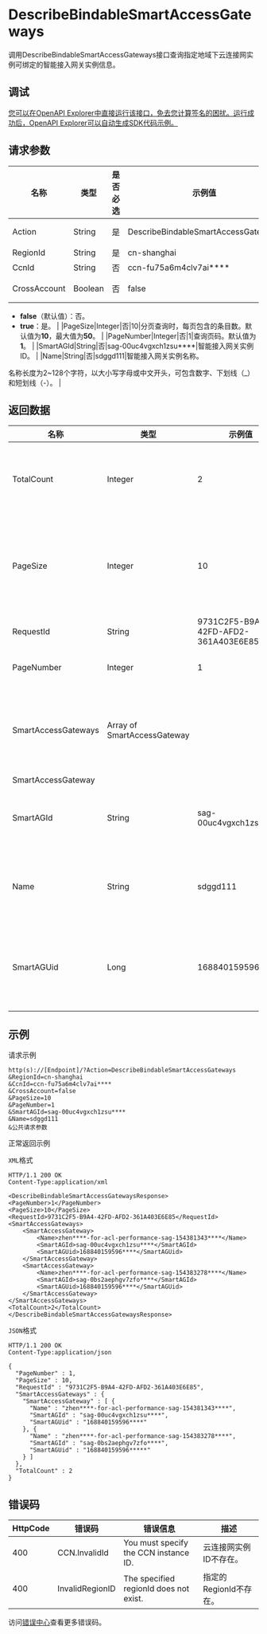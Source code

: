# DescribeBindableSmartAccessGateways

调用DescribeBindableSmartAccessGateways接口查询指定地域下云连接网实例可绑定的智能接入网关实例信息。

## 调试

[您可以在OpenAPI Explorer中直接运行该接口，免去您计算签名的困扰。运行成功后，OpenAPI Explorer可以自动生成SDK代码示例。](https://api.aliyun.com/#product=Smartag&api=DescribeBindableSmartAccessGateways&type=RPC&version=2018-03-13)

## 请求参数

|名称|类型|是否必选|示例值|描述|
|--|--|----|---|--|
|Action|String|是|DescribeBindableSmartAccessGateways|要执行的操作。取值：**DescribeBindableSmartAccessGateways**。 |
|RegionId|String|是|cn-shanghai|智能接入网关实例的地域ID。 |
|CcnId|String|否|ccn-fu75a6m4clv7ai\*\*\*\*|云连接网实例ID。 |
|CrossAccount|Boolean|否|false|是否只查询跨账号所属的智能接入网关实例。取值：

 -   **false**（默认值）：否。
-   **true**：是。 |
|PageSize|Integer|否|10|分页查询时，每页包含的条目数。默认值为**10**，最大值为**50**。 |
|PageNumber|Integer|否|1|查询页码。默认值为**1**。 |
|SmartAGId|String|否|sag-00uc4vgxch1zsu\*\*\*\*|智能接入网关实例ID。 |
|Name|String|否|sdggd111|智能接入网关实例名称。

 名称长度为2~128个字符，以大小写字母或中文开头，可包含数字、下划线（\_）和短划线（-）。 |

## 返回数据

|名称|类型|示例值|描述|
|--|--|---|--|
|TotalCount|Integer|2|智能接入网关实例总数。 |
|PageSize|Integer|10|分页查询时，每页包含的条目数。 |
|RequestId|String|9731C2F5-B9A4-42FD-AFD2-361A403E6E85|请求ID。 |
|PageNumber|Integer|1|查询页码。 |
|SmartAccessGateways|Array of SmartAccessGateway| |智能接入网关实例信息列表。 |
|SmartAccessGateway| | | |
|SmartAGId|String|sag-00uc4vgxch1zsu\*\*\*\*|智能接入网关实例ID。 |
|Name|String|sdggd111|智能接入网关实例名称。 |
|SmartAGUid|Long|168840159596\*\*\*\*|智能接入网关实例所属账号ID。 |

## 示例

请求示例

```
http(s)://[Endpoint]/?Action=DescribeBindableSmartAccessGateways
&RegionId=cn-shanghai
&CcnId=ccn-fu75a6m4clv7ai****
&CrossAccount=false
&PageSize=10
&PageNumber=1
&SmartAGId=sag-00uc4vgxch1zsu****
&Name=sdggd111
&公共请求参数
```

正常返回示例

`XML`格式

```
HTTP/1.1 200 OK
Content-Type:application/xml

<DescribeBindableSmartAccessGatewaysResponse>
<PageNumber>1</PageNumber>
<PageSize>10</PageSize>
<RequestId>9731C2F5-B9A4-42FD-AFD2-361A403E6E85</RequestId>
<SmartAccessGateways>
    <SmartAccessGateway>
        <Name>zhen****-for-acl-performance-sag-154381343****</Name>
        <SmartAGId>sag-00uc4vgxch1zsu****</SmartAGId>
        <SmartAGUid>168840159596****</SmartAGUid>
    </SmartAccessGateway>
    <SmartAccessGateway>
        <Name>zhen****-for-acl-performance-sag-154383278****</Name>
        <SmartAGId>sag-0bs2aephgv7zfo****</SmartAGId>
        <SmartAGUid>168840159596****</SmartAGUid>
    </SmartAccessGateway>
</SmartAccessGateways>
<TotalCount>2</TotalCount>
</DescribeBindableSmartAccessGatewaysResponse>
```

`JSON`格式

```
HTTP/1.1 200 OK
Content-Type:application/json

{
  "PageNumber" : 1,
  "PageSize" : 10,
  "RequestId" : "9731C2F5-B9A4-42FD-AFD2-361A403E6E85",
  "SmartAccessGateways" : {
    "SmartAccessGateway" : [ {
      "Name" : "zhen****-for-acl-performance-sag-154381343****",
      "SmartAGId" : "sag-00uc4vgxch1zsu****",
      "SmartAGUid" : "168840159596****"
    }, {
      "Name" : "zhen****-for-acl-performance-sag-154383278****",
      "SmartAGId" : "sag-0bs2aephgv7zfo****",
      "SmartAGUid" : "168840159596*****"
    } ]
  },
  "TotalCount" : 2
}
```

## 错误码

|HttpCode|错误码|错误信息|描述|
|--------|---|----|--|
|400|CCN.InvalidId|You must specify the CCN instance ID.|云连接网实例ID不存在。|
|400|InvalidRegionID|The specified regionId does not exist.|指定的RegionId不存在。|

访问[错误中心](https://error-center.aliyun.com/status/product/Smartag)查看更多错误码。


